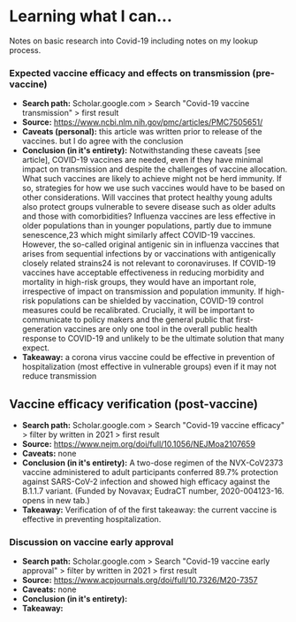 # Learning what I can...
Notes on basic research into Covid-19 including notes on my lookup process.

### Expected vaccine efficacy and effects on transmission (pre-vaccine)
- **Search path:** Scholar.google.com > Search "Covid-19 vaccine transmission" > first result
- **Source:** https://www.ncbi.nlm.nih.gov/pmc/articles/PMC7505651/
- **Caveats (personal):** this article was written prior to release of the vaccines. but I do agree with the conclusion
- **Conclusion (in it's entirety):** Notwithstanding these caveats [see article], COVID-19 vaccines are needed, even if they have minimal impact on transmission and despite the challenges of vaccine allocation. What such vaccines are likely to achieve might not be herd immunity. If so, strategies for how we use such vaccines would have to be based on other considerations. Will vaccines that protect healthy young adults also protect groups vulnerable to severe disease such as older adults and those with comorbidities? Influenza vaccines are less effective in older populations than in younger populations, partly due to immune senescence,23 which might similarly affect COVID-19 vaccines. However, the so-called original antigenic sin in influenza vaccines that arises from sequential infections by or vaccinations with antigenically closely related strains24 is not relevant to coronaviruses. If COVID-19 vaccines have acceptable effectiveness in reducing morbidity and mortality in high-risk groups, they would have an important role, irrespective of impact on transmission and population immunity. If high-risk populations can be shielded by vaccination, COVID-19 control measures could be recalibrated. Crucially, it will be important to communicate to policy makers and the general public that first-generation vaccines are only one tool in the overall public health response to COVID-19 and unlikely to be the ultimate solution that many expect.
- **Takeaway:** a corona virus vaccine could be effective in prevention of hospitalization (most effective in vulnerable groups) even if it may not reduce transmission

## Vaccine efficacy verification (post-vaccine)
- **Search path:** Scholar.google.com > Search "Covid-19 vaccine efficacy" > filter by written in 2021 > first result
- **Source:** https://www.nejm.org/doi/full/10.1056/NEJMoa2107659
- **Caveats:** none
- **Conclusion (in it's entirety):** A two-dose regimen of the NVX-CoV2373 vaccine administered to adult participants conferred 89.7% protection against SARS-CoV-2 infection and showed high efficacy against the B.1.1.7 variant. (Funded by Novavax; EudraCT number, 2020-004123-16. opens in new tab.)
- **Takeaway:** Verification of of the first takeaway: the current vaccine is effective in preventing hospitalization. 

### Discussion on vaccine early approval
- **Search path:** Scholar.google.com > Search "Covid-19 vaccine early approval" > filter by written in 2021 > first result
- **Source:** https://www.acpjournals.org/doi/full/10.7326/M20-7357
- **Caveats:** none
- **Conclusion (in it's entirety):** 
- **Takeaway:** 